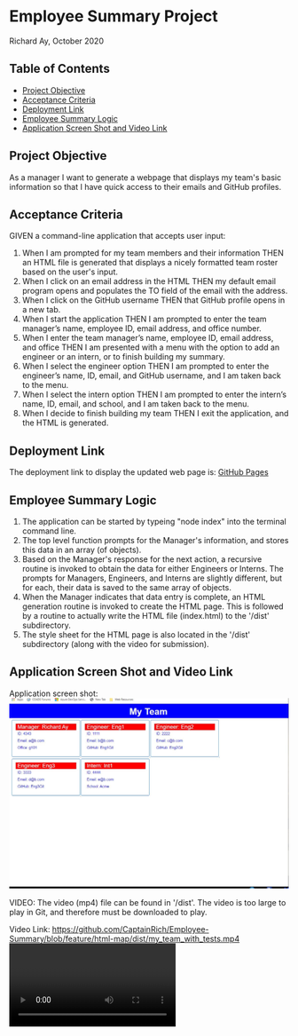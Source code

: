 # Employee Summary Project

Richard Ay, October 2020

## Table of Contents
* [Project Objective](#project-objective)
* [Acceptance Criteria](#acceptance-criteria)
* [Deployment Link](#deployment-link)
* [Employee Summary Logic](#employee-summary-logic)
* [Application Screen Shot and Video Link](#application-screen-shot-and-video-link)



## Project Objective
As a manager I want to generate a webpage that displays my team's basic information so that I have quick access to their emails and GitHub profiles.

## Acceptance Criteria
GIVEN a command-line application that accepts user input:

1) When I am prompted for my team members and their information THEN an HTML file is generated that displays a nicely formatted team roster based on the user's input.
2) When I click on an email address in the HTML THEN my default email program opens and populates the TO field of the email with the address.
3) When I click on the GitHub username THEN that GitHub profile opens in a new tab.
4) When I start the application THEN I am prompted to enter the team manager’s name, employee ID, email address, and office number.
5) When I enter the team manager’s name, employee ID, email address, and office THEN I am presented with a menu with the option to add an engineer or an intern, or to finish building my summary.
6) When I select the engineer option THEN I am prompted to enter the engineer’s name, ID, email, and GitHub username, and I am taken back to the menu.
7) When I select the intern option THEN I am prompted to enter the intern’s name, ID, email, and school, and I am taken back to the menu.
8) When I decide to finish building my team THEN I exit the application, and the HTML is generated.

## Deployment Link
The deployment link to display the updated web page is: 
[GitHub Pages](https://github.com/CaptainRich/Employee-Summary) 

## Employee Summary Logic

1) The application can be started by typeing "node index" into the terminal command line.
2) The top level function prompts for the Manager's information, and stores this data in an array (of objects).
3) Based on the Manager's response for the next action, a recursive routine is invoked to obtain the data for either Engineers or Interns.  The prompts for Managers, Engineers, and Interns are slightly different, but for each, their data is saved to the same array of objects.
4) When the Manager indicates that data entry is complete, an HTML generation routine is invoked to create the HTML page.  This is followed by a routine to actually write the HTML file (index.html) to the '/dist' subdirectory.
5) The style sheet for the HTML page is also located in the '/dist' subdirectory (along with the video for submission).


## Application Screen Shot and Video Link

Application screen shot:
![Employee Summary Image](./screenshot1.jpg)

VIDEO:  The video (mp4) file can be found in '/dist'.  The video is too large to play in Git, and therefore must be downloaded to play.

Video Link: https://github.com/CaptainRich/Employee-Summary/blob/feature/html-map/dist/my_team_with_tests.mp4 
![Walk thru Video](https://github.com/CaptainRich/Employee-Summary/blob/feature/html-map/dist/my_team_with_tests.mp4)

